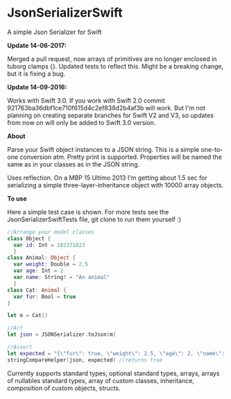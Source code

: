 # JsonSerializerSwift
A simple Json Serializer for Swift

**Update 14-06-2017:**

Merged a pull request, now arrays of primitives are no longer enclosed in tuborg clamps {}. Updated tests to reflect this. Might be a breaking change, but it is fixing a bug.

**Update 14-09-2016:**

Works with Swift 3.0. If you work with Swift 2.0 commit 921763ba36dbf1ce710f615d4c2ef838d2b4af3b will work. But I'm not planning on creating separate branches for Swift V2 and V3, so updates from now on will only be added to Swift 3.0 version.

**About**

Parse your Swift object instances to a JSON string. This is a simple one-to-one conversion atm. Pretty print is supported. Properties will be named the same as in your classes as in the JSON string. 

Uses reflection. On a MBP 15 Ultimo 2013 I'm getting about 1.5 sec for serializing a simple three-layer-inheritance object with 10000 array objects.

**To use**

Here a simple test case is shown. For more tests see the JsonSerializerSwiftTests file, git clone to run them yourself :)

```swift
//Arrange your model classes
class Object {
  var id: Int = 182371823
  }
class Animal: Object {
  var weight: Double = 2.5
  var age: Int = 2
  var name: String? = "An animal"
  }
class Cat: Animal {
  var fur: Bool = true
}

let m = Cat()

//Act
let json = JSONSerializer.toJson(m)

//Assert
let expected = "{\"fur\": true, \"weight\": 2.5, \"age\": 2, \"name\": \"An animal\", \"id\": 182371823}"
stringCompareHelper(json, expected) //returns true

```
Currently supports standard types, optional standard types, arrays, arrays of nullables standard types, array of custom classes, inheritance, composition of custom objects, structs.